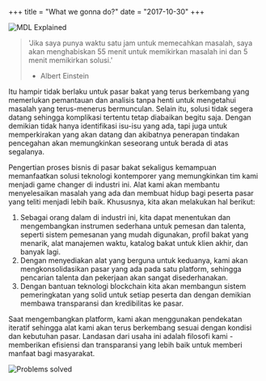 +++
title = "What we gonna do?"
date = "2017-10-30"
+++

![MDL Explained](https://gateway.ipfs.io/ipfs/QmVqUgtsLLuUmLfEJSpejr36LFmSpnGsBLVKVj28tCkege/MDL%20Explained.jpg)

> 'Jika saya punya waktu satu jam untuk memecahkan masalah, saya akan menghabiskan 55 menit untuk memikirkan masalah ini dan 5 menit memikirkan solusi.'
> - Albert Einstein

Itu hampir tidak berlaku untuk pasar bakat yang terus berkembang yang memerlukan pemantauan dan analisis tanpa henti untuk mengetahui masalah yang terus-menerus bermunculan. Selain itu, solusi tidak segera datang sehingga komplikasi tertentu tetap diabaikan begitu saja. Dengan demikian tidak hanya identifikasi isu-isu yang ada, tapi juga untuk memperkirakan yang akan datang dan akibatnya penerapan tindakan pencegahan akan memungkinkan seseorang untuk berada di atas segalanya.

Pengertian proses bisnis di pasar bakat sekaligus kemampuan memanfaatkan solusi teknologi kontemporer yang memungkinkan tim kami menjadi game changer di industri ini. Alat kami akan membantu menyelesaikan masalah yang ada dan membuat hidup bagi peserta pasar yang teliti menjadi lebih baik.
Khususnya, kita akan melakukan hal berikut:

1.	Sebagai orang dalam di industri ini, kita dapat menentukan dan mengembangkan instrumen sederhana untuk pemesan dan talenta, seperti sistem pemesanan yang mudah digunakan, profil bakat yang menarik, alat manajemen waktu, katalog bakat untuk klien akhir, dan banyak lagi.
2.	Dengan menyediakan alat yang berguna untuk keduanya, kami akan mengkonsolidasikan pasar yang ada pada satu platform, sehingga pencarian talenta dan pekerjaan akan sangat disederhanakan.
3.	Dengan bantuan teknologi blockchain kita akan membangun sistem pemeringkatan yang solid untuk setiap peserta dan dengan demikian membawa transparansi dan kredibilitas ke pasar.

Saat mengembangkan platform, kami akan menggunakan pendekatan iteratif sehingga alat kami akan terus berkembang sesuai dengan kondisi dan kebutuhan pasar. Landasan dari usaha ini adalah filosofi kami - memberikan efisiensi dan transparansi yang lebih baik untuk memberi manfaat bagi masyarakat.

![Problems solved](https://gateway.ipfs.io/ipfs/Qmes4y4RJ2LQot6i3sYoc2QDyhxs4RqHEMHVQBEfjs8V5q/Market%20problems%20solved.jpg)
